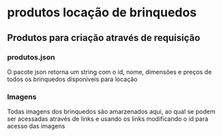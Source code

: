 # produtos locação de brinquedos

<h2>Produtos para criação através de requisição</h2>

<h3>produtos.json</h3>

O pacote json retorna um string com o id, nome, dimensões e preços de todos os brinquedos disponiveis para locação

<h3>Imagens</h3>

Todas imagens dos brinquedos são amarzenados aqui, ao qual se podem ser acessadas através de links e usando os links modificando o id para acesso das imagens


